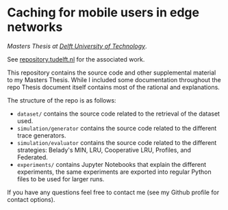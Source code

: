 # Caching for mobile users in edge networks
_Masters Thesis at [Delft University of Technology](https://www.tudelft.nl)_.

See [repository.tudelft.nl](http://resolver.tudelft.nl/uuid:c27c8d2e-6ba4-406b-b8d3-4fbcd49c480d) for the associated work.

This repository contains the source code and other supplemental material to my Masters Thesis.  While I included some documentation throughout the repo Thesis document itself contains most of the rational and explanations.

The structure of the repo is as follows:
- `dataset/` contains the source code related to the retrieval of the dataset used.
- `simulation/generator` contains the source code related to the different trace generators.
- `simulation/evaluator` contains the source code related to the different strategies: Belady's MIN, LRU, Cooperative LRU, Profiles, and Federated.
- `experiments/` contains Jupyter Notebooks that explain the different experiments, the same experiments are exported into regular Python files to be used for larger runs.

If you have any questions feel free to contact me (see my Github profile for contact options).
